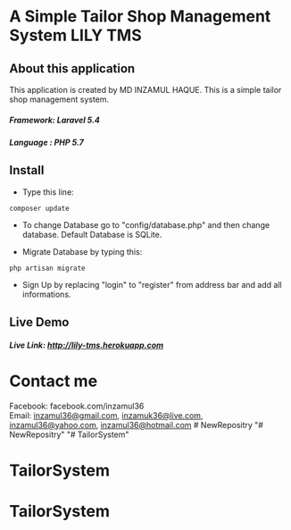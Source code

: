 # A Simple Tailor Shop Management System LILY TMS

## About this application

This application is created by MD INZAMUL HAQUE. This is a simple tailor shop management system. <br>
##### Framework: Laravel 5.4
##### Language : PHP 5.7

## Install
- Type this line:
```
composer update
```
- To change Database go to "config/database.php" and then change database. Default Database is SQLite.

- Migrate Database by typing this:
```
php artisan migrate
```
- Sign Up by replacing "login" to "register" from address bar and add all informations.


## Live Demo

##### Live Link: http://lily-tms.herokuapp.com

# Contact me 
Facebook: facebook.com/inzamul36 <br>
Email: inzamul36@gmail.com, inzamuk36@live.com, inzamul36@yahoo.com, inzamul36@hotmail.com    # NewRepositry
"# NewRepositry" 
"# TailorSystem" 
# TailorSystem
# TailorSystem
